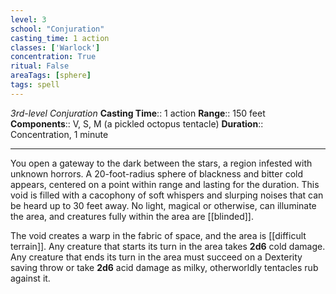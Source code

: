 ```yaml
---
level: 3
school: "Conjuration"
casting_time: 1 action
classes: ['Warlock']
concentration: True
ritual: False
areaTags: [sphere]
tags: spell
---
```


_3rd-level Conjuration_
**Casting Time**:: 1 action
**Range**:: 150 feet
**Components**:: V, S, M (a pickled octopus tentacle)
**Duration**:: Concentration, 1 minute

---

You open a gateway to the dark between the stars, a region infested with unknown horrors. A 20-foot-radius sphere of blackness and bitter cold appears, centered on a point within range and lasting for the duration. This void is filled with a cacophony of soft whispers and slurping noises that can be heard up to 30 feet away. No light, magical or otherwise, can illuminate the area, and creatures fully within the area are [[blinded]].

The void creates a warp in the fabric of space, and the area is [[difficult terrain]]. Any creature that starts its turn in the area takes **2d6** cold damage. Any creature that ends its turn in the area must succeed on a Dexterity saving throw or take **2d6** acid damage as milky, otherworldly tentacles rub against it.



